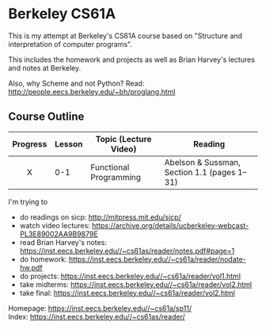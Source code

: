 # Berkeley CS61A
This is my attempt at Berkeley's CS61A course based on "Structure and interpretation of computer programs".

This includes the homework and projects as well as Brian Harvey's lectures and notes at Berkeley.

Also, why Scheme and not Python? Read: http://people.eecs.berkeley.edu/~bh/proglang.html


## Course Outline

Progress | Lesson | Topic (Lecture Video) | Reading | 
:-------:| ------ | --------------------- | ------- | 
 X | 0-1 | Functional Programming | Abelson & Sussman, Section 1.1 (pages 1–31) |


I'm trying to
 - do readings on sicp: http://mitpress.mit.edu/sicp/ 
 - watch video lectures: https://archive.org/details/ucberkeley-webcast-PL3E89002AA9B9879E
 - read Brian Harvey's notes: https://inst.eecs.berkeley.edu//~cs61as/reader/notes.pdf#page=1
 - do homework: https://inst.eecs.berkeley.edu//~cs61a/reader/nodate-hw.pdf
 - do projects: https://inst.eecs.berkeley.edu//~cs61a/reader/vol1.html
 - take midterms: https://inst.eecs.berkeley.edu//~cs61a/reader/vol2.html
 - take final: https://inst.eecs.berkeley.edu//~cs61a/reader/vol2.html

Homepage: https://inst.eecs.berkeley.edu//~cs61a/sp11/  
Index: https://inst.eecs.berkeley.edu//~cs61as/reader/
